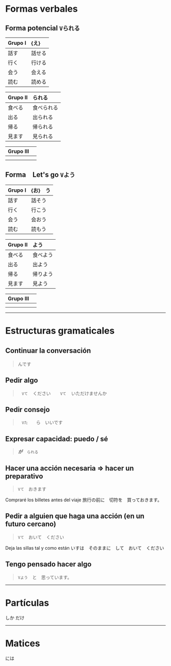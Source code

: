 Formas verbales
===============


Forma potencial ``` Vられる ```
-----------------------------

|Grupo I 	| {え}       	|
|:----------|:--------------|
| 話す  		| 話せる  		|
| 行く  		| 行ける  		|
| 会う  		| 会える  		|
| 読む  		| 読める  		|

|Grupo II 	| られる			|
|:----------|:--------------|
| 食べる  	| 食べられる		|
| 出る  		| 出られる  		|
| 帰る  		| 帰られる  		|
| 見ます  	| 見られる  		|

|Grupo III	|				|
|:----------|:--------------|
|   |   |
|   |   |


Forma　Let's go ``` Vよう ```
--------------------------

|Grupo I 	| {お}　う       	|
|:----------|:--------------|
| 話す  		| 話そう  			|
| 行く  		| 行こう  			|
| 会う  		| 会おう  			|
| 読む  		| 読もう  			|

|Grupo II 	| よう			|
|:----------|:--------------|
| 食べる  	| 食べよう			|
| 出る  		| 出よう  			|
| 帰る  		| 帰りよう  		|
| 見ます  	| 見よう  			|

|Grupo III	|				|
|:----------|:--------------|
|   |   |
|   |   |

***

Estructuras gramaticales
========================


Continuar la conversación　
-------------------------

> んです


Pedir algo
----------

> ```　Vて　``` ください　
> ```　Vて　``` いただけませんか


Pedir consejo
-------------

> ```　Vた　```　ら　いいです


Expresar capacidad: puedo / sé
------------------------------

> ___が___　```られる```


Hacer una acción necesaria => hacer un preparativo
--------------------------------------------------

> ```Vて```　おきます

Compraré los billetes  antes del viaje
旅行の前に　切符を　買っておきます。


Pedir a alguien que haga una acción (en un futuro cercano)
----------------------------------------------------------

> ``` Vて ```　おいて　ください

Deja las sillas tal y como están
いすは　そのままに　して　おいて　ください


Tengo pensado hacer algo
------------------------

> ``` Vよう ```　と　思っています。


***

Partículas
==========

しか
だけ


***

Matices
=======

には